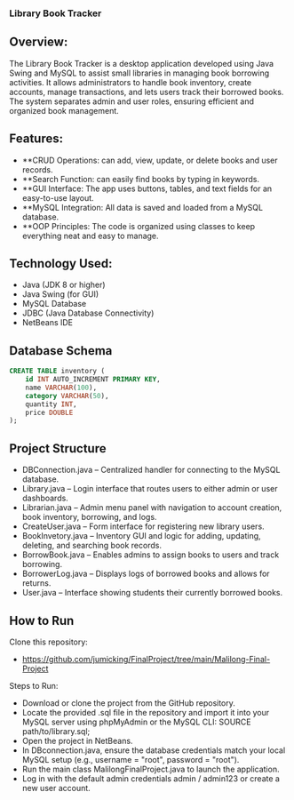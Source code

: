 ### Library Book Tracker

## Overview:
The Library Book Tracker is a desktop application developed using Java Swing and MySQL to assist small libraries in managing book borrowing activities. It allows    administrators to handle book inventory, create accounts, manage transactions, and lets users track their borrowed books. The system separates admin and user       roles, ensuring efficient and organized book management.

## Features:
- **CRUD Operations: can add, view, update, or delete books and user records.
- **Search Function: can easily find books by typing in keywords.
- **GUI Interface: The app uses buttons, tables, and text fields for an easy-to-use layout.
- **MySQL Integration: All data is saved and loaded from a MySQL database.
- **OOP Principles: The code is organized using classes to keep everything neat and easy to manage.

## Technology Used:
- Java (JDK 8 or higher)
- Java Swing (for GUI)
- MySQL Database
- JDBC (Java Database Connectivity)
- NetBeans IDE

## Database Schema
```sql
CREATE TABLE inventory (
    id INT AUTO_INCREMENT PRIMARY KEY,
    name VARCHAR(100),
    category VARCHAR(50),
    quantity INT,
    price DOUBLE
);
```

## Project Structure
- DBConnection.java – Centralized handler for connecting to the MySQL database.
- Library.java – Login interface that routes users to either admin or user dashboards.
- Librarian.java – Admin menu panel with navigation to account creation, book inventory, borrowing, and logs.
- CreateUser.java – Form interface for registering new library users.
- BookInvetory.java – Inventory GUI and logic for adding, updating, deleting, and searching book records.
- BorrowBook.java – Enables admins to assign books to users and track borrowing.
- BorrowerLog.java – Displays logs of borrowed books and allows for returns.
- User.java – Interface showing students their currently borrowed books.

## How to Run
Clone this repository:
- https://github.com/jumicking/FinalProject/tree/main/Malilong-Final-Project
  
Steps to Run:
- Download or clone the project from the GitHub repository.
- Locate the provided .sql file in the repository and import it into your MySQL server using phpMyAdmin or the MySQL CLI: SOURCE path/to/library.sql;
- Open the project in NetBeans.
- In DBconnection.java, ensure the database credentials match your local MySQL setup (e.g., username = "root", password = "root").
- Run the main class MalilongFinalProject.java to launch the application.
- Log in with the default admin credentials admin / admin123 or create a new user account.

